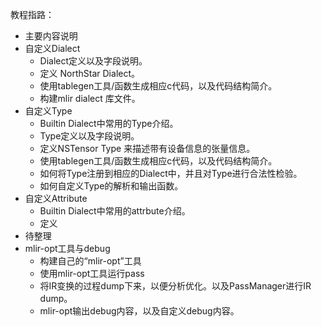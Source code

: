 教程指路：
- 主要内容说明
- 自定义Dialect
  - Dialect定义以及字段说明。
  - 定义 NorthStar Dialect。
  - 使用tablegen工具/函数生成相应c代码，以及代码结构简介。
  - 构建mlir dialect 库文件。
- 自定义Type
  - Builtin Dialect中常用的Type介绍。
  - Type定义以及字段说明。
  - 定义NSTensor Type 来描述带有设备信息的张量信息。
  - 使用tablegen工具/函数生成相应c代码，以及代码结构简介。
  - 如何将Type注册到相应的Dialect中，并且对Type进行合法性检验。
  - 如何自定义Type的解析和输出函数。
- 自定义Attribute
  - Builtin Dialect中常用的attrbute介绍。
  - 定义
- 待整理
- mlir-opt工具与debug
  - 构建自己的“mlir-opt”工具
  - 使用mlir-opt工具运行pass
  - 将IR变换的过程dump下来，以便分析优化。以及PassManager进行IR dump。
  - mlir-opt输出debug内容，以及自定义debug内容。



  
